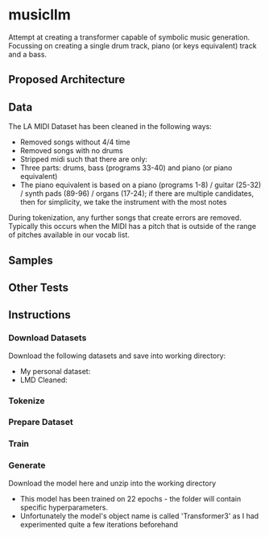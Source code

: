 # musicllm
Attempt at creating a transformer capable of symbolic music generation. Focussing on creating a single drum track, piano (or keys equivalent) track and a bass.

## Proposed Architecture

## Data
The LA MIDI Dataset has been cleaned in the following ways:
* Removed songs without 4/4 time
* Removed songs with no drums
* Stripped midi such that there are only:
 * Three parts: drums, bass (programs 33-40) and piano (or piano equivalent)
 * The piano equivalent is based on a piano (programs 1-8) / guitar (25-32) / synth pads (89-96) / organs (17-24); if there are multiple candidates, then for simplicity, we take the instrument with the most notes

During tokenization, any further songs that create errors are removed. Typically this occurs when the MIDI has a pitch that is outside of the range of pitches available in our vocab list.

## Samples

## Other Tests

## Instructions
### Download Datasets
Download the following datasets and save into working directory:
* My personal dataset: 
* LMD Cleaned: 

### Tokenize

### Prepare Dataset

### Train

### Generate
Download the model here and unzip into the working directory
* This model has been trained on 22 epochs - the folder will contain specific hyperparameters.
* Unfortunately the model's object name is called 'Transformer3' as I had experimented quite a few iterations beforehand

